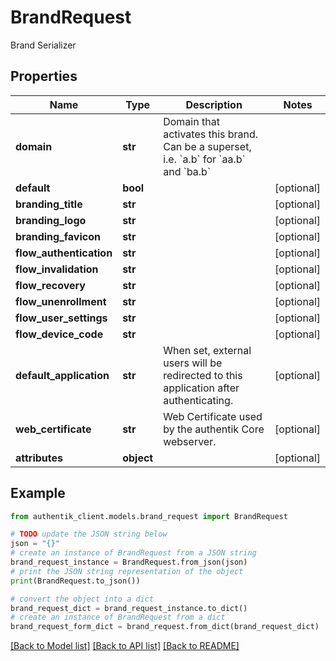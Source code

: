 # BrandRequest

Brand Serializer

## Properties

Name | Type | Description | Notes
------------ | ------------- | ------------- | -------------
**domain** | **str** | Domain that activates this brand. Can be a superset, i.e. &#x60;a.b&#x60; for &#x60;aa.b&#x60; and &#x60;ba.b&#x60; | 
**default** | **bool** |  | [optional] 
**branding_title** | **str** |  | [optional] 
**branding_logo** | **str** |  | [optional] 
**branding_favicon** | **str** |  | [optional] 
**flow_authentication** | **str** |  | [optional] 
**flow_invalidation** | **str** |  | [optional] 
**flow_recovery** | **str** |  | [optional] 
**flow_unenrollment** | **str** |  | [optional] 
**flow_user_settings** | **str** |  | [optional] 
**flow_device_code** | **str** |  | [optional] 
**default_application** | **str** | When set, external users will be redirected to this application after authenticating. | [optional] 
**web_certificate** | **str** | Web Certificate used by the authentik Core webserver. | [optional] 
**attributes** | **object** |  | [optional] 

## Example

```python
from authentik_client.models.brand_request import BrandRequest

# TODO update the JSON string below
json = "{}"
# create an instance of BrandRequest from a JSON string
brand_request_instance = BrandRequest.from_json(json)
# print the JSON string representation of the object
print(BrandRequest.to_json())

# convert the object into a dict
brand_request_dict = brand_request_instance.to_dict()
# create an instance of BrandRequest from a dict
brand_request_form_dict = brand_request.from_dict(brand_request_dict)
```
[[Back to Model list]](../README.md#documentation-for-models) [[Back to API list]](../README.md#documentation-for-api-endpoints) [[Back to README]](../README.md)


